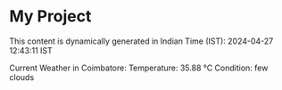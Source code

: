 # My Project

This content is dynamically generated in Indian Time (IST): 2024-04-27 12:43:11 IST


Current Weather in Coimbatore:
Temperature: 35.88 °C
Condition: few clouds
